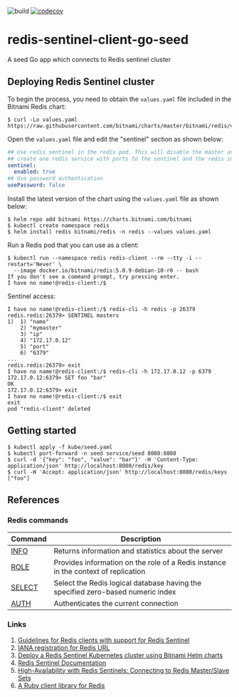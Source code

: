 ![build](https://github.com/danielpacak/redis-sentinel-client-go-seed/workflows/build/badge.svg)
[![codecov](https://codecov.io/gh/danielpacak/redis-sentinel-client-go-seed/branch/master/graph/badge.svg)](https://codecov.io/gh/danielpacak/redis-sentinel-client-go-seed)

# redis-sentinel-client-go-seed

A seed Go app which connects to Redis sentinel cluster

## Deploying Redis Sentinel cluster

To begin the process, you need to obtain the `values.yaml` file included in the Bitnami Redis chart:

```
$ curl -Lo values.yaml https://raw.githubusercontent.com/bitnami/charts/master/bitnami/redis/values.yaml
```

Open the `values.yaml` file and edit the "sentinel" section as shown below:

```yaml
## Use redis sentinel in the redis pod. This will disable the master and slave services and
## create one redis service with ports to the sentinel and the redis instances
sentinel:
  enabled: true
## Use password authentication
usePassword: false
```

Install the latest version of the chart using the `values.yaml` file as shown below:

```
$ helm repo add bitnami https://charts.bitnami.com/bitnami
$ kubectl create namespace redis
$ helm install redis bitnami/redis -n redis --values values.yaml
```

Run a Redis pod that you can use as a client:

```
$ kubectl run --namespace redis redis-client --rm --tty -i --restart='Never' \
  --image docker.io/bitnami/redis:5.0.9-debian-10-r0 -- bash
If you don't see a command prompt, try pressing enter.
I have no name!@redis-client:/$
```

Sentinel access:

```
I have no name!@redis-client:/$ redis-cli -h redis -p 26379
redis.redis:26379> SENTINEL masters
1)  1) "name"
    2) "mymaster"
    3) "ip"
    4) "172.17.0.12"
    5) "port"
    6) "6379"
...
redis.redis:26379> exit
I have no name!@redis-client:/$ redis-cli -h 172.17.0.12 -p 6379
172.17.0.12:6379> SET foo "bar"
OK
172.17.0.12:6379> exit
I have no name!@redis-client:/$ exit
exit
pod "redis-client" deleted
```

## Getting started

```
$ kubectl apply -f kube/seed.yaml
$ kubectl port-forward -n seed service/seed 8080:8080
$ curl -d '{"key": "foo", "value": "bar"}' -H 'Content-Type: application/json' http://localhost:8080/redis/key
$ curl -H 'Accept: application/json' http://localhost:8080/redis/keys
["foo"]
```

## References

### Redis commands

| Command                  | Description                                                                        |
| ------------------------ | ---------------------------------------------------------------------------------- |
| [INFO][command-info]     | Returns information and statistics about the server                                |
| [ROLE][command-role]     | Provides information on the role of a Redis instance in the context of replication |
| [SELECT][command-select] | Select the Redis logical database having the specified zero-based numeric index    |
| [AUTH][command-auth]     | Authenticates the current connection                                               |

### Links

1. [Guidelines for Redis clients with support for Redis Sentinel](https://redis.io/topics/sentinel-clients)
1. [IANA registration for Redis URL](https://www.iana.org/assignments/uri-schemes/prov/redis)
2. [Deploy a Redis Sentinel Kubernetes cluster using Bitnami Helm charts](https://docs.bitnami.com/tutorials/deploy-redis-sentinel-production-cluster)
3. [Redis Sentinel Documentation](https://redis.io/topics/sentinel)
4. [High-Availability with Redis Sentinels: Connecting to Redis Master/Slave Sets](https://scalegrid.io/blog/high-availability-with-redis-sentinels-connecting-to-redis-masterslave-sets)
5. [A Ruby client library for Redis](https://github.com/redis/redis-rb)

[command-info]: https://redis.io/commands/info
[command-role]: https://redis.io/commands/role
[command-select]: https://redis.io/commands/select
[command-auth]: https://redis.io/commands/auth
